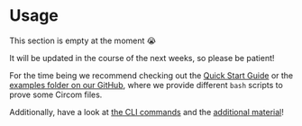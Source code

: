 # Usage

This section is empty at the moment 😭

It will be updated in the course of the next weeks, so please be patient!

For the time being we recommend checking out the [Quick Start Guide](./quick_start.md) or the [examples folder on our GitHub](https://github.com/TaceoLabs/collaborative-circom/tree/main/co-circom/examples), where we provide different `bash` scripts to prove some Circom files.

Additionally, have a look at [the CLI commands](./co-circom.md) and the [additional material](./design.md)!
